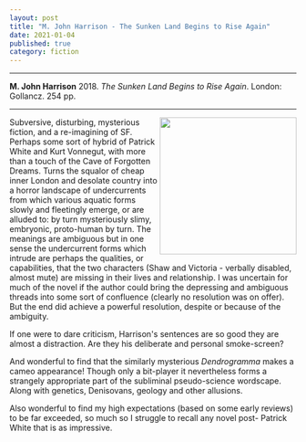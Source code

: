 ```yaml
---
layout: post
title: "M. John Harrison - The Sunken Land Begins to Rise Again"
date: 2021-01-04
published: true
category: fiction
---
```



***
<b>M. John Harrison</b> 2018. _The Sunken Land Begins to Rise Again_. London: Gollancz. 254 pp.

***

<img align="right" width="240" src="https://www.gollancz.co.uk/wp-content/uploads/2019/12/hbg-title-9780575096370-39.jpg?fit=436%2C675"> 
Subversive, disturbing, mysterious fiction, and a re-imagining of SF.  Perhaps some sort of hybrid of Patrick White and Kurt Vonnegut, with more than a touch of the Cave of Forgotten Dreams.  Turns the squalor of cheap inner London and desolate country into a horror landscape of undercurrents from which various aquatic forms slowly and fleetingly emerge, or are alluded to: by turn mysteriously slimy, embryonic, proto-human by turn. The meanings are ambiguous but in one sense the undercurrent forms which intrude are perhaps the qualities, or capabilities, that the two characters (Shaw and Victoria - verbally disabled, almost mute) are missing in their lives and relationship.  I was uncertain for much of the novel if the author could bring the depressing and ambiguous threads into some sort of confluence (clearly no resolution was on offer).  But the end did achieve a powerful resolution, despite or because of the ambiguity.   

If one were to dare criticism, Harrison's sentences are so good they are almost a distraction.  Are they his deliberate and personal smoke-screen?   

And wonderful to find that the similarly mysterious _Dendrogramma_ makes a cameo appearance!  Though only a bit-player it nevertheless forms a strangely appropriate part of the subliminal pseudo-science wordscape. Along with genetics, Denisovans, geology and other allusions.

Also wonderful to find my high expectations (based on some early reviews) to be far exceeded, so much so I struggle to recall any novel post- Patrick White that is as impressive.
